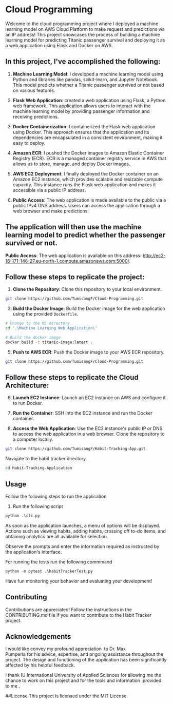 # Cloud Programming

Welcome to the cloud programming project where I deployed a machine learning model on AWS Cloud Platform to make request and predictions via an IP address! This project showcases the process of building a machine learning model for predicting Titanic passenger survival and deploying it as a web application using Flask and Docker on AWS.


## In this project, I've accomplished the following:

1. **Machine Learning Model**: I developed a machine learning model using Python and libraries like pandas, scikit-learn, and Jupyter Notebook. This model predicts whether a Titanic passenger survived or not based on various features.

2. **Flask Web Application**: created a web application using Flask, a Python web framework. This application allows users to interact with the machine learning model by providing passenger information and receiving predictions.

3. **Docker Containerization**: I containerized the Flask web application using Docker. This approach ensures that the application and its dependencies are encapsulated in a consistent environment, making it easy to deploy.

4. **Amazon ECR**: I pushed the Docker images to Amazon Elastic Container Registry (ECR). ECR is a managed container registry service in AWS that allows us to store, manage, and deploy Docker images.

5. **AWS EC2 Deployment**: I finally deployed the Docker container on an Amazon EC2 instance, which provides scalable and resizable compute capacity. This instance runs the Flask web application and makes it accessible via a public IP address.

6. **Public Access**: The web application is made available to the public via a public IPv4 DNS address. Users can access the application through a web browser and make predictions.


## The application will then use the machine learning model to predict whether the passenger survived or not.
**Public Access**: The web application is available on this address: http://ec2-16-171-146-27.eu-north-1.compute.amazonaws.com:5000/.


## Follow these steps to replicate the project:

1. **Clone the Repository**: Clone this repository to your local environment.
   
```bash
git clone https://github.com/TumisangF/Cloud-Programming.git
```
3. **Build the Docker Image**: Build the Docker image for the web application using the provided `Dockerfile`.
```bash
# Change to the ML directory
cd '.\Machine Learning Web Application\'

# Build the docker image
docker build -t titanic-image:latest .
```

5. **Push to AWS ECR**: Push the Docker image to your AWS ECR repository.
```bash
git clone https://github.com/TumisangF/Cloud-Programming.git
```

## Follow these steps to replicate the Cloud Architecture:

6. **Launch EC2 Instance**: Launch an EC2 instance on AWS and configure it to run Docker.

7. **Run the Container**: SSH into the EC2 instance and run the Docker container.

8. **Access the Web Application**: Use the EC2 instance's public IP or DNS to access the web application in a web browser.
Clone the repository to a computer locally.

```bash
git clone https://github.com/TumisangF/Habit-Tracking-App.git
```
Navigate to the habit tracker directory.
```bash
cd Habit-Tracking-Application
```

## Usage
Follow the following steps to run the application

1. Run the following script
```python
python .\cli.py
```
As soon as the application launches, a menu of options will be displayed. Actions such as viewing habits, adding habits, crossing off to-do items, and obtaining analytics are all available for selection.

Observe the prompts and enter the information required as instructed by the application's interface.

For running the tests run the following commmand
```python
python -m pytest .\habitTrackerTest.py
```

Have fun monitoring your behavior and evaluating your development!


## Contributing

Contributions are appreciated! Follow the instructions in the CONTRIBUTING.md file if you want to contribute to the Habit Tracker project.

## Acknowledgements

I would like convey my profound appreciation  to Dr. Max Pumperla for his advice, expertise, and ongoing assistance throughout the project. The design and functioning of the application has been significantly affected by his helpful feedback.


I thank IU International University of Applied Sciences for allowing me the chance to work on this project and for the tools and information  provided to me .

##License
This project is licensed under the MIT License.

